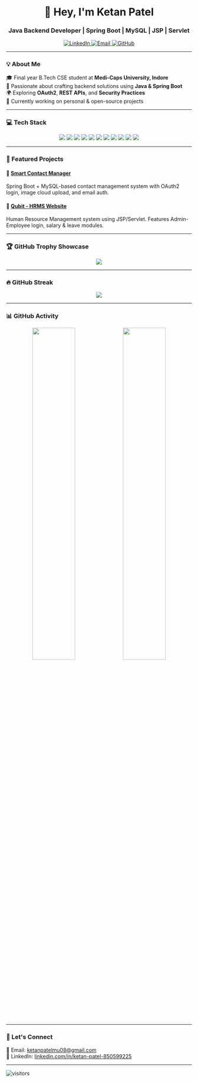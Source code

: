 <h1 align="center">👋 Hey, I'm Ketan Patel</h1>
<h3 align="center">Java Backend Developer | Spring Boot | MySQL | JSP | Servlet</h3>

<p align="center">
  <a href="https://www.linkedin.com/in/ketan-patel-850599225/" target="_blank">
    <img alt="LinkedIn" src="https://img.shields.io/badge/-Ketan%20Patel-blue?style=for-the-badge&logo=linkedin">
  </a>
  <a href="mailto:ketanpatelmu08@gmail.com">
    <img alt="Email" src="https://img.shields.io/badge/-Email%20Me-red?style=for-the-badge&logo=gmail&logoColor=white">
  </a>
  <a href="https://github.com/ketan0801">
    <img alt="GitHub" src="https://img.shields.io/badge/-GitHub-black?style=for-the-badge&logo=github">
  </a>
</p>

---

### 💡 About Me

🎓 Final year B.Tech CSE student at **Medi-Caps University, Indore**  
🚀 Passionate about crafting backend solutions using **Java & Spring Boot**  
🌍 Exploring **OAuth2**, **REST APIs**, and **Security Practices**  
🎯 Currently working on personal & open-source projects  

---

### 💻 Tech Stack

<p align="center">
  <img src="https://img.shields.io/badge/Java-007396?style=for-the-badge&logo=java&logoColor=white" />
  <img src="https://img.shields.io/badge/Spring-6DB33F?style=for-the-badge&logo=spring&logoColor=white" />
  <img src="https://img.shields.io/badge/SpringBoot-6DB33F?style=for-the-badge&logo=springboot&logoColor=white" />
  <img src="https://img.shields.io/badge/MySQL-005C84?style=for-the-badge&logo=mysql&logoColor=white" />
  <img src="https://img.shields.io/badge/HTML5-e34f26?style=for-the-badge&logo=html5&logoColor=white" />
  <img src="https://img.shields.io/badge/CSS3-1572B6?style=for-the-badge&logo=css3&logoColor=white" />
  <img src="https://img.shields.io/badge/JSP-007396?style=for-the-badge&logo=apachetomcat&logoColor=white" />
  <img src="https://img.shields.io/badge/Servlet-000000?style=for-the-badge&logo=java&logoColor=white" />
  <img src="https://img.shields.io/badge/Microservices-3f3f3f?style=for-the-badge&logo=docker&logoColor=white" />
  <img src="https://img.shields.io/badge/Docker-2496ED?style=for-the-badge&logo=docker&logoColor=white" />
  <img src="https://img.shields.io/badge/Maven-c71a36?style=for-the-badge&logo=apachemaven&logoColor=white" />
</p>

---

### 🧩 Featured Projects

#### 🔹 [Smart Contact Manager](https://github.com/ketan0801/SCM)  
Spring Boot + MySQL-based contact management system with OAuth2 login, image cloud upload, and email auth.

#### 🔹 [Qubit - HRMS Website](https://github.com/ketan0801/HRMS-Website)  
Human Resource Management system using JSP/Servlet. Features Admin-Employee login, salary & leave modules.

---

### 🏆 GitHub Trophy Showcase

<p align="center">
  <img src="https://github-profile-trophy.vercel.app/?username=ketan0801&theme=onedark&no-frame=true&row=1&column=7" />
</p>

---

### 🔥 GitHub Streak

<p align="center">
  <img src="https://github-readme-streak-stats.herokuapp.com/?user=ketan0801&theme=radical&hide_border=true" />
</p>

---

### 📊 GitHub Activity

<p align="center">
  <img src="https://github-readme-stats.vercel.app/api?username=ketan0801&show_icons=true&theme=radical&hide=stars&count_private=true" width="48%"/>
  <img src="https://github-readme-stats.vercel.app/api/top-langs/?username=ketan0801&layout=compact&theme=radical" width="48%"/>
</p>

---

### 🚀 Let's Connect

📧 Email: [ketanpatelmu08@gmail.com](mailto:ketanpatelmu08@gmail.com)  
🔗 LinkedIn: [linkedin.com/in/ketan-patel-850599225](https://www.linkedin.com/in/ketan-patel-850599225/)  

---

![visitors](https://visitor-badge.laobi.icu/badge?page_id=ketan0801&left_color=green&right_color=blue)
